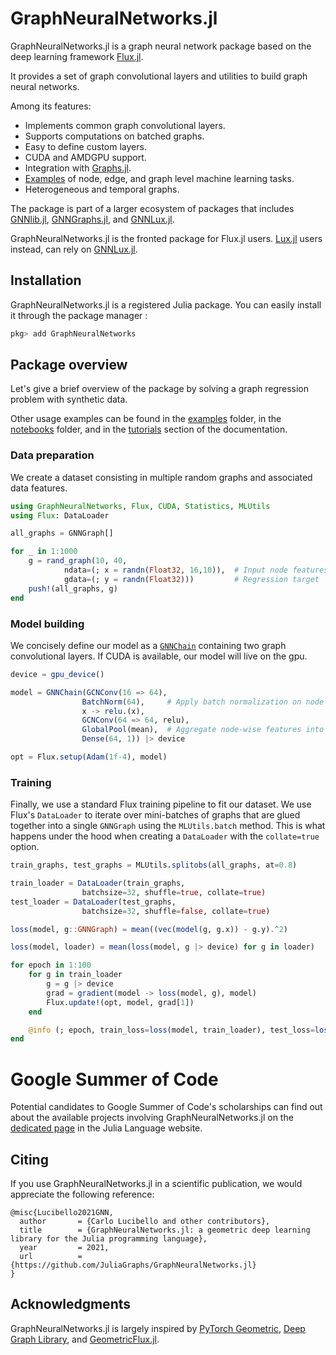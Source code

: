 # GraphNeuralNetworks.jl

GraphNeuralNetworks.jl is a graph neural network package based on the deep learning framework [Flux.jl](https://github.com/FluxML/Flux.jl).

It provides a set of  graph convolutional layers and utilities to build graph neural networks.

Among its features:

* Implements common graph convolutional layers.
* Supports computations on batched graphs. 
* Easy to define custom layers.
* CUDA and AMDGPU support.
* Integration with [Graphs.jl](https://github.com/JuliaGraphs/Graphs.jl).
* [Examples](https://github.com/JuliaGraphs/GraphNeuralNetworks.jl/tree/master/GraphNeuralNetworks/examples) of node, edge, and graph level machine learning tasks. 
* Heterogeneous and temporal graphs.

The package is part of a larger ecosystem of packages that includes [GNNlib.jl](https://juliagraphs.org/GraphNeuralNetworks.jl/docs/GNNlib.jl/stable/), [GNNGraphs.jl](https://juliagraphs.org/GraphNeuralNetworks.jl/docs/GNNGraphs.jl/stable/), and [GNNLux.jl](https://juliagraphs.org/GraphNeuralNetworks.jl/docs/GNNLux.jl/stable/). 

GraphNeuralNetworks.jl is the fronted package for Flux.jl users. [Lux.jl](https://lux.csail.mit.edu/stable/) users instead, can rely on [GNNLux.jl](https://juliagraphs.org/GraphNeuralNetworks.jl/docs/GNNLux.jl/stable/).

## Installation

GraphNeuralNetworks.jl is a registered Julia package. You can easily install it through the package manager :

```julia
pkg> add GraphNeuralNetworks
```

## Package overview

Let's give a brief overview of the package by solving a graph regression problem with synthetic data. 

Other usage examples can be found in the [examples](https://github.com/JuliaGraphs/GraphNeuralNetworks.jl/tree/master/GraphNeuralNetworks/examples) folder, in the [notebooks](https://github.com/JuliaGraphs/GraphNeuralNetworks.jl/tree/master/GraphNeuralNetworks/notebooks) folder, and in the [tutorials](https://juliagraphs.org/GraphNeuralNetworks.jl/docs/GraphNeuralNetworks.jl/dev/tutorials/gnn_intro/) section of the documentation.

### Data preparation

We create a dataset consisting in multiple random graphs and associated data features. 

```julia
using GraphNeuralNetworks, Flux, CUDA, Statistics, MLUtils
using Flux: DataLoader

all_graphs = GNNGraph[]

for _ in 1:1000
    g = rand_graph(10, 40,  
            ndata=(; x = randn(Float32, 16,10)),  # Input node features
            gdata=(; y = randn(Float32)))         # Regression target   
    push!(all_graphs, g)
end
```

### Model building 

We concisely define our model as a [`GNNChain`](@ref) containing two graph convolutional layers. If CUDA is available, our model will live on the gpu.


```julia
device = gpu_device()

model = GNNChain(GCNConv(16 => 64),
                BatchNorm(64),     # Apply batch normalization on node features (nodes dimension is batch dimension)
                x -> relu.(x),     
                GCNConv(64 => 64, relu),
                GlobalPool(mean),  # Aggregate node-wise features into graph-wise features
                Dense(64, 1)) |> device

opt = Flux.setup(Adam(1f-4), model)
```

### Training 

Finally, we use a standard Flux training pipeline to fit our dataset.
We use Flux's `DataLoader` to iterate over mini-batches of graphs 
that are glued together into a single `GNNGraph` using the `MLUtils.batch` method. This is what happens under the hood when creating a `DataLoader` with the
`collate=true` option. 

```julia
train_graphs, test_graphs = MLUtils.splitobs(all_graphs, at=0.8)

train_loader = DataLoader(train_graphs, 
                batchsize=32, shuffle=true, collate=true)
test_loader = DataLoader(test_graphs, 
                batchsize=32, shuffle=false, collate=true)

loss(model, g::GNNGraph) = mean((vec(model(g, g.x)) - g.y).^2)

loss(model, loader) = mean(loss(model, g |> device) for g in loader)

for epoch in 1:100
    for g in train_loader
        g = g |> device
        grad = gradient(model -> loss(model, g), model)
        Flux.update!(opt, model, grad[1])
    end

    @info (; epoch, train_loss=loss(model, train_loader), test_loss=loss(model, test_loader))
end
```

# Google Summer of Code

Potential candidates to Google Summer of Code's scholarships can find out about the available projects involving GraphNeuralNetworks.jl on the [dedicated page](https://julialang.org/jsoc/gsoc/gnn/) in the Julia Language website.

## Citing

If you use GraphNeuralNetworks.jl in a scientific publication, we would appreciate the following reference:

```
@misc{Lucibello2021GNN,
  author       = {Carlo Lucibello and other contributors},
  title        = {GraphNeuralNetworks.jl: a geometric deep learning library for the Julia programming language},
  year         = 2021,
  url          = {https://github.com/JuliaGraphs/GraphNeuralNetworks.jl}
}
```

## Acknowledgments

GraphNeuralNetworks.jl is largely inspired by [PyTorch Geometric](https://pytorch-geometric.readthedocs.io/en/latest/), [Deep Graph Library](https://docs.dgl.ai/),
and [GeometricFlux.jl](https://fluxml.ai/GeometricFlux.jl/stable/).


